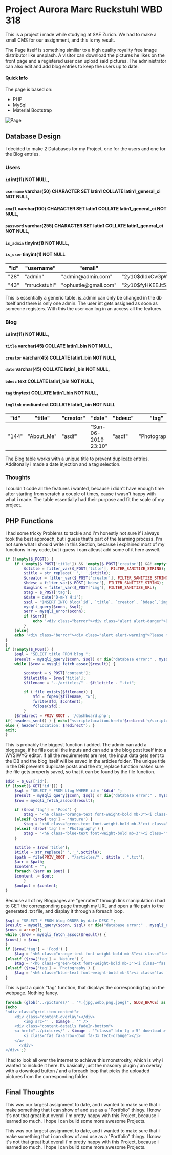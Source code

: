 
# Project Aurora Marc Ruckstuhl WBD 318

 This is a project i made while studying at SAE Zurich. We had to make a small CMS for our assignment, and this is my result.

The Page itself is something similiar to a high quality royality free image distributor like unsplash. A visitor can download the pictures he likes on the front page and a registered user can upload said pictures. The administrator can also edit and add blog entries to keep the users up to date. 

#### Quick Info
The page is based on:
 - PHP 
 - MySql
 - Material Bootstrap

![Page](https://imgur.com/9QQR14K.gif)

## Database Design

 I decided to make 2 Databases for my Project, one for the users and one for the Blog entries.

### Users

#### `id` int(11) NOT NULL,

#### `username` varchar(50) CHARACTER SET latin1 COLLATE latin1_general_ci NOT NULL,

#### `email` varchar(100) CHARACTER SET latin1 COLLATE latin1_general_ci NOT NULL,

#### `password` varchar(255) CHARACTER SET latin1 COLLATE latin1_general_ci NOT NULL,

#### `is_admin` tinyint(1) NOT NULL,

#### `is_user` tinyint(1) NOT NULL

| "id" | "username"   | "email"               | "password"                                                       | "is_admin" | "is_user" |
| ---- | ------------ | --------------------- | ---------------------------------------------------------------- | ---------- | --------- |
| "28" | "admin"      | "admin@admin\.com"    | "$2y$10\$dldxCvGpW3iaCL6oaPwuPeWOD06Ps40UhYI8pG7RpJxfza4wEilNO"  | "1"        | "0"       |
| "43" | "mruckstuhl" | "ophustle@gmail\.com" | "$2y$10\$fyHKEEJt5J/f9ctXHAnBqu9/zxxRqydTuKO\.0rtaldG6IcQ81b2Qe" | "0"        | "1"       |

 This is essentially a generic table. is_admin can only be changed in the db itself and there is only one admin. The user int gets assigned as soon as someone registers. With this the user can log in an access all the features.

### Blog

#### `id` int(11) NOT NULL,

#### `title` varchar(45) COLLATE latin1_bin NOT NULL,

#### `creator` varchar(45) COLLATE latin1_bin NOT NULL,

#### `date` varchar(45) COLLATE latin1_bin NOT NULL,

#### `bdesc` text COLLATE latin1_bin NOT NULL,

#### `tag` tinytext COLLATE latin1_bin NOT NULL,

#### `imglink` mediumtext COLLATE latin1_bin NOT NULL

| "id"  | "title"    | "creator" | "date"                | "bdesc" | "tag"         | "imglink"                                                                                         |
| ----- | ---------- | --------- | --------------------- | ------- | ------------- | ------------------------------------------------------------------------------------------------- |
| "144" | "About_Me" | "asdf"    | "Sun\-06\-2019 23:10" | "asdf"  | "Photography" | "https://horizon\-media\.s3\-eu\-west\-1\.amazonaws\.com/s3fs\-public/field/image/ecosystem\.jpg" |

 The Blog table works with a unique title to prevent duplicate entries. Additonally i made a date injection and a tag selection.

### Thoughts

 I couldn't code all the features i wanted, because i didn't have enough time after starting from scratch a couple of times, cause i wasn't happy with what i made. The table essentially had their purpose and fit the scale of my project.

## PHP Functions

 I had some tricky Problems to tackle and i'm honestly not sure if i always took the best approach, but i guess that's part of the learning process. I'm not sure what I should write in this Section, because i explained most of my functions in my code, but i guess i can atleast add some of it here aswell.

```php
if (!empty($_POST)) {
    if (!empty($_POST['title']) && !empty($_POST['creator']) &&! empty($_POST['bdesc']) && !empty($_POST['img']) && !empty($_POST['content'])) {
        $ctitle = filter_var($_POST['title'], FILTER_SANITIZE_STRING);
        $title = str_replace(' ','_',$ctitle);
        $creator = filter_var($_POST['creator'], FILTER_SANITIZE_STRING);
        $bdesc = filter_var($_POST['bdesc'], FILTER_SANITIZE_STRING);
        $imglink = filter_var($_POST['img'], FILTER_SANITIZE_URL);
        $tag = $_POST['tag'];
        $date = date("D-m-Y H:i");
        $sql = "INSERT INTO blog(`id`, `title`, `creator`, `bdesc`,`imglink`,`tag`, `date`) VALUES (NULL, '$title', '$creator','$bdesc','$imglink','$tag','$date')";
        mysqli_query($conn, $sql);
        $err = mysqli_error($conn);
        if ($err){
            echo '<div class="berror"><div class="alert alert-danger">Blog entry with this title already exsists!</div></div>';
        }
    }else{
    echo '<div class="berror"><div class="alert alert-warning">Please make sure to fill out all the fields!</div></div>';
}
}
if (!empty($_POST)) {
    $sql = "SELECT title FROM blog ";
    $result = mysqli_query($conn, $sql) or die("database error:" . mysqli_error($conn));
    while ($row = mysqli_fetch_assoc($result)) {

        $content = $_POST['content'];
        $filetitle = $row['title'];
        $filename = "../articles/" . $filetitle . ".txt";

        if (!file_exists($filename)) {
            $fd = fopen($filename, "w");
            fwrite($fd, $content);
            fclose($fd);
        }
    }$redirect = PRIV_ROOT . '/dashboard.php';
if( headers_sent() ) { echo("<script>location.href='$redirect'</script>"); }
else { header("Location: $redirect"); }
exit;
}
```

 This is probably the biggest function i added. The admin can add a blogpage, if he fills out all the inputs and can add a the blog post itself into a WYSIWYG editor. If all the requirements are met, the input data gets sent to the DB and the blog itself will be saved in the articles folder. The unique title in the DB prevents duplicate posts and the str_replace function makes sure the file gets properly saved, so that it can be found by the file function.

```php
$did = $_GET['id'];
if (isset($_GET['id'])) {
    $sql = "SELECT * FROM blog WHERE id = '$did' ";
    $result = mysqli_query($conn, $sql) or die("database error:" . mysqli_error($conn));
    $row = mysqli_fetch_assoc($result);

    if ($row['tag'] = 'Food') {
        $tag = '<h6 class="orange-text font-weight-bold mb-3"><i class="fas fa-utensils pr-2"></i>Food</h6>';
    }elseif ($row['tag'] = 'Nature') {
        $tag = '<h6 class="green-text font-weight-bold mb-3"><i class="fas fa-tree pr-2"></i>Nature</h6>';
    }elseif ($row['tag'] = 'Photography') {
        $tag = '<h6 class="blue-text font-weight-bold mb-3"><i class="fas fa-camera-retro pr-2"></i></i>Photography</h6>';
    }

    $ctitle = $row['title'];
    $title = str_replace(' ','_',$ctitle);
    $path = file(PRIV_ROOT . "/articles/" . $title . ".txt");
    $arr = $path;
    $content = "";
    foreach ($arr as $out) {
    $content .= $out;
        }
    $output = $content;
}
```

 Because all of my Blogpages are "genrated" through link manipulation i had to GET the corresponding page through my URL and open a file path to the generated .txt file, and display it through a foreach loop.

```php
$sql = "SELECT * FROM blog ORDER by date DESC ";
$result = mysqli_query($conn, $sql) or die("database error:" . mysqli_error($conn));
$rows = array();
while ($row = mysqli_fetch_assoc($result)) {
$rows[] = $row;
}
if ($row['tag'] = 'Food') {
    $tag = '<h6 class="orange-text font-weight-bold mb-3"><i class="fas fa-utensils pr-2"></i>Food</h6>';
}elseif ($row['tag'] = 'Nature') {
    $tag = '<h6 class="green-text font-weight-bold mb-3"><i class="fas fa-tree pr-2"></i>Nature</h6>';
}elseif ($row['tag'] = 'Photography') {
    $tag = '<h6 class="blue-text font-weight-bold mb-3"><i class="fas fa-camera-retro pr-2"></i></i>Photography</h6>';
}
```

 This is just a quick "tag" function, that displays the correspondig tag on the webpage. Nothing fancy.

```php
foreach (glob("../pictures/" . "*.{jpg,webp,png,jpeg}", GLOB_BRACE) as $image)
{echo
'<div class="grid-item content">
    <div class="content-overlay"></div>
        <img src="' . $image . '" />
    <div class="content-details fadeIn-bottom">
    <a href="../pictures/' . $image . '"class=" btn-lg p-5" download >
        <i class="fas fa-arrow-down fa-3x tect-orange"></i>
    </a>
      </div>
</div>';}
```

I had to look all over the internet to achieve this monstrosity, which is why i wanted to include it here. Its basically just the masonry plugin / an overlay with a download button / and a foreach loop that picks the uploaded pictures from the corresponding folder.

## Final Thoughts

 This was our largest assignment to date, and i wanted to make sure that i make something that i can show of and use as a "Portfolio" thingy. I know it's not that great but overall i'm pretty happy with this Project, because i learned so much. I hope i can build some more awesome Projects.

 This was our largest assignment to date, and i wanted to make sure that i make something that i can show of and use as a "Portfolio" thingy. I know it's not that great but overall i'm pretty happy with this Project, because i learned so much. I hope i can build some more awesome Projects.

